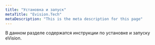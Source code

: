 ```yaml
---
title: "Установка и запуск"
metaTitle: "Evision.Tech"
metaDescription: "This is the meta description for this page"
---
```


В данном разделе содержатся инструкции по установке и запуску eVision.
